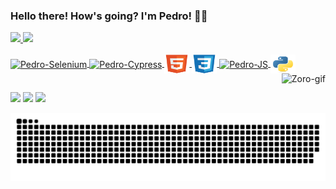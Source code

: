 ### Hello there! How's going? I'm Pedro! 🖖😄

<div>
  <a href="https://github.com/PedroBuarque">
  <img height="180em" src="https://github-readme-stats.vercel.app/api?username=PedroBuarque&show_icons=true&include_all_commits=true&count_private=true&theme=midnight-purple"/>
  <img height="180em" src="https://github-readme-stats.vercel.app/api/top-langs/?username=PedroBuarque&layout=compact&langs_count=7&theme=midnight-purple&count_private=true&hide=makefile"/>
</div>

<div style="display: inline_block"><br>
  <img align="center" alt="Pedro-Selenium" height="30" width="40" src="https://user-images.githubusercontent.com/48021158/282965429-d947c071-8d84-4ac6-b19c-feb75758c309.svg">
  <img align="center" alt="Pedro-Cypress" height="30" width="40" src="https://user-images.githubusercontent.com/48021158/282965383-7290ef39-b3d9-4af7-9de8-2ea65155a938.svg">
  <img align="center" alt="Pedro-HTML" height="30" width="40" src="https://raw.githubusercontent.com/devicons/devicon/master/icons/html5/html5-original.svg">
  <img align="center" alt="Pedro-CSS" height="30" width="40" src="https://raw.githubusercontent.com/devicons/devicon/master/icons/css3/css3-original.svg">
  <img align="center" alt="Pedro-JS" height="30" width="40" src="https://user-images.githubusercontent.com/48021158/282965800-400516fd-4ef9-441a-87e7-a3b47116712b.png">
  <img align="center" alt="Pedro-Python" height="30" width="40" src="https://raw.githubusercontent.com/devicons/devicon/master/icons/python/python-original.svg">
  <img align="right" alt="Zoro-gif" src="https://cdn.discordapp.com/attachments/392497433294143488/877214524829212722/zoro_1.gif">
</div>

##
<div> 
  <a href="https://www.instagram.com/pedro.buarque/" target="_blank"><img src="https://img.shields.io/badge/-Instagram-%23E4405F?style=for-the-badge&logo=instagram&logoColor=white" target="_blank"></a>
 	<a href="https://www.twitch.tv/paidroca" target="_blank"><img src="https://img.shields.io/badge/Twitch-9146FF?style=for-the-badge&logo=twitch&logoColor=white" target="_blank"></a>
  <a href = "mailto:pedroh.buarque@gmail.com"><img src="https://img.shields.io/badge/-Gmail-%23333?style=for-the-badge&logo=gmail&logoColor=white" target="_blank"></a>
</div>
  
![Snake animation](https://github.com/PedroBuarque/PedroBuarque/blob/output/github-contribution-grid-snake.svg?palette=github-dark)
